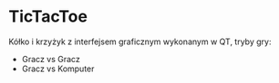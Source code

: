 # TicTacToe
Kółko i krzyżyk z interfejsem graficznym wykonanym w QT, 
tryby gry: 
- Gracz vs Gracz 
- Gracz vs Komputer
